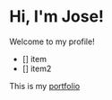 # Hi, I'm Jose!

Welcome to my profile!
- [] item
- [] item2

This is my [portfolio](https://portfolio1-4z9.pages.dev/)